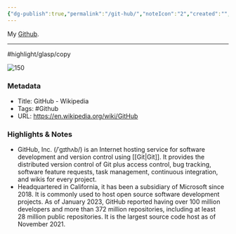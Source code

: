```yaml
---
{"dg-publish":true,"permalink":"/git-hub/","noteIcon":"2","created":"","updated":""}
---
```


My [Github](https://github.com/ekliao).

---
#highlight/glasp/copy 

![150](https://upload.wikimedia.org/wikipedia/commons/thumb/c/c2/GitHub_Invertocat_Logo.svg/1200px-GitHub_Invertocat_Logo.svg.png)

### Metadata
- Title: GitHub - Wikipedia
- Tags: #Github
- URL: https://en.wikipedia.org/wiki/GitHub

### Highlights & Notes
- GitHub, Inc. (/ˈɡɪthʌb/) is an Internet hosting service for software development and version control using [[Git\|Git]]. It provides the distributed version control of Git plus access control, bug tracking, software feature requests, task management, continuous integration, and wikis for every project.
- Headquartered in California, it has been a subsidiary of Microsoft since 2018.  It is commonly used to host open source software development projects. As of January 2023, GitHub reported having over 100 million developers and more than 372 million repositories, including at least 28 million public repositories. It is the largest source code host as of November 2021.


